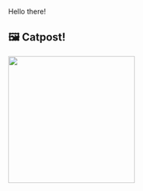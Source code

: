 Hello there!



## 🖼️ Catpost!

<sub>
    <img src="https://cdn2.thecatapi.com/images/e2o.jpg" height="256">
</sub>


